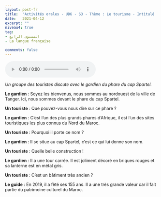 ```yaml
---
layout: post-fr
title:  "Activités orales - UD6 - S3 - Thème : Le tourisme - Intitulé : Où es-tu parti? "
date:   2021-04-12
excerpt: ""
niveau4: true
tag:
- المستوى الرابع 
- La langue française

comments: false
---
```




<audio controls>
  <source src="../assets/mp3/4/U6_S3.mp3" type="audio/mpeg">
  Your browser does not support the audio element.
</audio>



*Un groupe des touristes discute avec le gardien du phare du cap Spartel.*



**Le gardien** : Soyez les bienvenus, nous sommes au nordouest de la ville de Tanger. Ici, nous sommes devant le phare du cap Spartel.

**Un touriste** : Que pouvez-vous nous dire sur ce phare ?

**Le gardien** : C’est l’un des plus grands phares d’Afrique, il est l’un des sites touristiques les plus connus du Nord du Maroc.

**Un touriste** : Pourquoi il porte ce nom ?

**Le gardien** : Il se situe au cap Spartel, c’est ce qui lui donne son nom.

**Un touriste** : Quelle belle construction !

**Le gardien** : Il a une tour carrée. Il est joliment décoré en briques rouges et sa lanterne est en métal gris.

**Un touriste** : C’est un bâtiment très ancien ?

**Le guide** : En 2019, il a fêté ses 155 ans. Il a une très grande valeur car il fait partie du patrimoine culturel du Maroc.



